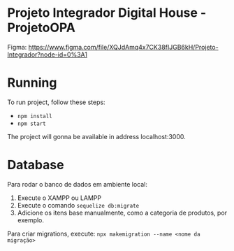 # Projeto Integrador Digital House - ProjetoOPA

Figma: https://www.figma.com/file/XQJdAmq4x7CK38fIJGB6kH/Projeto-Integrador?node-id=0%3A1

# Running

To run project, follow these steps:
- ```npm install``` 
- ```npm start``` 

The project will gonna be available in address localhost:3000.

# Database

Para rodar o banco de dados em ambiente local:
1. Execute o XAMPP ou LAMPP
2. Execute o comando ```sequelize db:migrate```
3. Adicione os itens base manualmente, como a categoria de produtos, por exemplo.

Para criar migrations, execute: ```npx makemigration --name <nome da migração>```